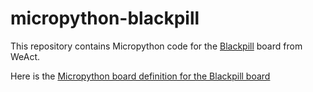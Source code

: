 # micropython-blackpill

This repository contains Micropython code for the [Blackpill](https://stm32-base.org/boards/STM32F411CEU6-WeAct-Black-Pill-V2.0.html) board from WeAct.


Here is the [Micropython board definition for the Blackpill board](https://github.com/mcauser/WEACT_F411CEU6/tree/master)

